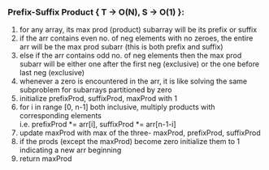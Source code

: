 ### Prefix-Suffix Product { T -> O(N), S -> O(1) }:
1. for any array, its max prod (product) subarray will be its prefix or suffix
2. if the arr contains even no. of neg elements with no zeroes, the entire arr will be the max prod subarr (this is both prefix and suffix)
3. else if the arr contains odd no. of neg elements then the max prod subarr will be either one after the first neg (exclusive) or the one before last neg (exclusive)
4. whenever a zero is encountered in the arr, it is like solving the same subproblem for subarrays partitioned by zero
5. initialize prefixProd, suffixProd, maxProd with 1
6. for i in range [0, n-1] both inclusive, multiply products with corresponding elements\
     i.e. prefixProd *= arr[i], suffixProd *= arr[n-1-i]
7. update maxProd with max of the three- maxProd, prefixProd, suffixProd
8. if the prods (except the maxProd) become zero initialize them to 1 indicating a new arr beginning
9. return maxProd
